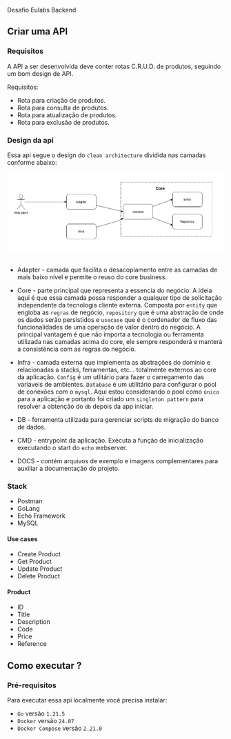Desafio Eulabs Backend


## Criar uma API

### Requisitos
A API a ser desenvolvida deve conter rotas
C.R.U.D. de produtos, seguindo um bom design
de API.

Requisitos:
- Rota para criação de produtos.
- Rota para consulta de produtos.
- Rota para atualização de produtos.
- Rota para exclusão de produtos.

### Design da api

Essa api segue o design do `clean architecture` dividida nas camadas conforme abaixo:

<img src="./docs/images/project-design.png" >
<br />
<br />

 - Adapter - camada que facilita o desacoplamento entre as camadas de mais baixo nível
 e permite o reuso do core business.

 - Core - parte principal que representa a essencia do negócio. A ideia aqui é 
 que essa camada possa responder a qualquer tipo de solicitação independente
 da tecnologia cliente externa. Composta por `entity` que engloba as `regras` de
 negócio, `repository` que é uma abstração de onde os dados serão persistidos e 
 `usecase` que é o cordenador de fluxo das funcionalidades de uma operação de 
 valor dentro do negócio.
 A principal vantagem é que não importa a tecnologia ou ferramenta utilizada nas 
 camadas acima do core, ele sempre responderá e manterá a consistência com as 
 regras do negócio.

 - Infra - camada externa que implementa as abstrações do domínio e relacionadas
 a stacks, ferramentas, etc... totalmente externos ao core da aplicação.
 `Config` é um utlitário para fazer o carregamento das variáveis de ambientes.
 `Database` é um utilitário para configurar o pool de conexões com o `mysql`.
 Aqui estou considerando o pool como `único` para a aplicação e portanto foi 
 criado um `singleton pattern` para resolver a obtenção do `db` depois da app
 iniciar.

 - DB - ferramenta utilizada para gerenciar scripts de migração do banco de dados.

 - CMD - entrypoint da aplicação. Executa a função de inicialização executando
 o start do `echo` webserver.

 - DOCS - contém arquivos de exemplo e imagens complementares para auxiliar a
 documentação do projeto.

### Stack
- Postman
- GoLang
- Echo Framework
- MySQL


#### Use cases
- Create Product
- Get Product
- Update Product
- Delete Product

#### Product

- ID
- Title
- Description
- Code
- Price
- Reference


## Como executar ?

### Pré-requisitos

Para executar essa api localmente você precisa instalar:

- `Go` versão `1.21.5`
- `Docker` versão `24.07`
- `Docker Compose` versão `2.21.0`